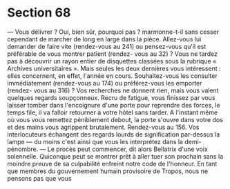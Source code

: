 # Section 68

— Vous délivrer ? Oui, bien sûr, pourquoi pas ? marmonne-t-il
sans cesser cependant de marcher de long en large dans la pièce.
Allez-vous lui demander de faire vite (rendez-vous au 241) ou
pensez-vous qu'il est préférable de vous montrer patient (rendez-
vous au 32) ?
Vous ne tardez pas à découvrir un rayon entier de disquettes
classées sous la rubrique « Archives universitaires ». Mais seules
les deux dernières vous intéressent : elles concernent, en effet,
l'année en cours. Souhaitez-vous les consulter immédiatement
(rendez-vous au 174) ou préférez-vous les emporter (rendez-
vous au 316) ?
Vos recherches ne donnent rien, mais vous valent quelques
regards soupçonneux. Recru de fatigue, vous finissez par vous
laisser tomber dans l'encoignure d'une porte pour reprendre des
forces, le temps file, il va falloir retourner à votre hôtel sans
tarder. A l'instant même où vous vous remettez péniblement
debout, la porte s'ouvre dans votre dos et des mains vous
agrippent brutalement. Rendez-vous au 156.
Vos interlocuteurs échangent des regards lourds de signification
par-dessus la lampe — du moins c'est ainsi que vous les
interprétez dans la demi-pénombre.
— Le procès peut commencer, dit alors Bellatrix d'une voix
solennelle. Quiconque peut se montrer prêt à aller tuer son
prochain sans la moindre preuve de sa culpabilité enfreint notre
code de l'honneur. En tant que membres du gouvernement
humain provisoire de Tropos, nous ne pensons pas que vous